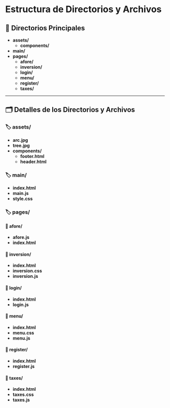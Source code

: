 # Estructura de Directorios y Archivos

## 📁 Directorios Principales

- **assets/**
  - **components/**
- **main/**
- **pages/**
  - **afore/**
  - **inversion/**
  - **login/**
  - **menu/**
  - **register/**
  - **taxes/**

---

## 🗂 Detalles de los Directorios y Archivos

### 🏷️ assets/

- **arc.jpg**
- **tree.jpg**
- **components/**
  - **footer.html**
  - **header.html**

### 🏷️ main/

- **index.html**
- **main.js**
- **style.css**

### 🏷️ pages/

#### 📂 afore/

- **afore.js**
- **index.html**

#### 📂 inversion/

- **index.html**
- **inversion.css**
- **inversion.js**

#### 📂 login/

- **index.html**
- **login.js**

#### 📂 menu/

- **index.html**
- **menu.css**
- **menu.js**

#### 📂 register/

- **index.html**
- **register.js**

#### 📂 taxes/

- **index.html**
- **taxes.css**
- **taxes.js**

